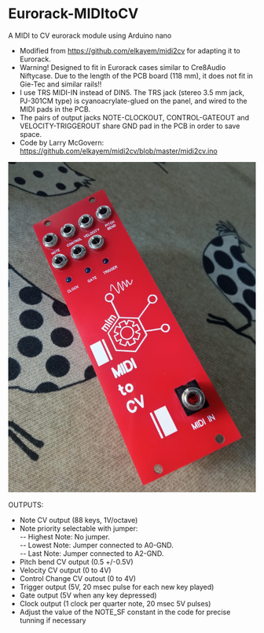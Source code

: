 # Eurorack-MIDItoCV
A MIDI to CV eurorack module using Arduino nano

- Modified from https://github.com/elkayem/midi2cv for adapting it to Eurorack.
- Warning! Designed to fit in Eurorack cases similar to Cre8Audio Niftycase. Due to the length of the PCB board (118 mm), it does not fit in Gie-Tec and similar rails!!
- I use TRS MIDI-IN instead of DIN5. The TRS jack (stereo 3.5 mm jack, PJ-301CM type) is cyanoacrylate-glued on the panel, and wired to the MIDI pads in the PCB.  
- The pairs of output jacks NOTE-CLOCKOUT, CONTROL-GATEOUT and VELOCITY-TRIGGEROUT share GND pad in the PCB in order to save space.  
- Code by Larry McGovern: https://github.com/elkayem/midi2cv/blob/master/midi2cv.ino  

![alt text](https://github.com/SlowProject/Eurorack-MIDItoCV/blob/main/pics/MIDItoCV-front.jpg)

OUTPUTS:  
- Note CV output (88 keys, 1V/octave) 
- Note priority selectable with jumper:    
-- Highest Note: No jumper.  
-- Lowest Note: Jumper connected to A0-GND.  
-- Last Note: Jumper connected to A2-GND.  
- Pitch bend CV output (0.5 +/-0.5V)  
- Velocity CV output (0 to 4V)  
- Control Change CV outout (0 to 4V)  
- Trigger output (5V, 20 msec pulse for each new key played)  
- Gate output (5V when any key depressed)  
- Clock output (1 clock per quarter note, 20 msec 5V pulses)
- Adjust the value of the NOTE_SF constant in the code for precise tunning if necessary  
